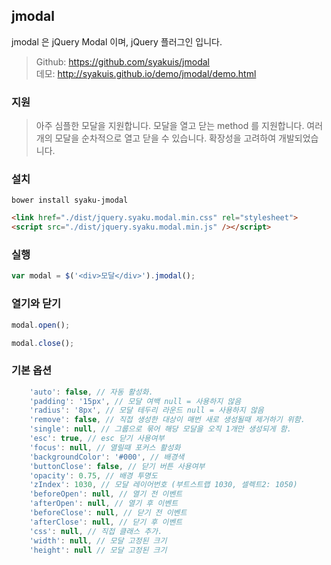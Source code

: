 ## jmodal
jmodal 은 jQuery Modal 이며, jQuery 플러그인 입니다.

> Github: https://github.com/syakuis/jmodal  
데모: http://syakuis.github.io/demo/jmodal/demo.html

### 지원
> 아주 심플한 모달을 지원합니다.
모달을 열고 닫는 method 를 지원합니다.
여러개의 모달을 순차적으로 열고 닫을 수 있습니다.
확장성을 고려하여 개발되었습니다.

### 설치
```
bower install syaku-jmodal
```

```html
<link href="./dist/jquery.syaku.modal.min.css" rel="stylesheet">
<script src="./dist/jquery.syaku.modal.min.js" /></script>
```

### 실행
```javascript
var modal = $('<div>모달</div>').jmodal();
```

### 열기와 닫기
```javascript
modal.open();

modal.close();
```

### 기본 옵션
```javascript
	'auto': false, // 자동 활성화.
	'padding': '15px', // 모달 여백 null = 사용하지 않음
	'radius': '8px', // 모달 테두리 라운드 null = 사용하지 않음
	'remove': false, // 직접 생성한 대상이 매번 새로 생성될때 제거하기 위함.
	'single': null, // 그룹으로 묶어 해당 모달을 오직 1개만 생성되게 함.
	'esc': true, // esc 닫기 사용여부
	'focus': null, // 열릴때 포커스 활성화
	'backgroundColor': '#000', // 배경색
	'buttonClose': false, // 닫기 버튼 사용여부
	'opacity': 0.75, // 배경 투명도
	'zIndex': 1030, // 모달 레이어번호 (부트스트랩 1030, 셀렉트2: 1050)
	'beforeOpen': null, // 열기 전 이벤트
	'afterOpen': null, // 열기 후 이벤트
	'beforeClose': null, // 닫기 전 이벤트
	'afterClose': null, // 닫기 후 이벤트
	'css': null, // 직접 클래스 추가.
	'width': null, // 모달 고정된 크기
	'height': null // 모달 고정된 크기
```